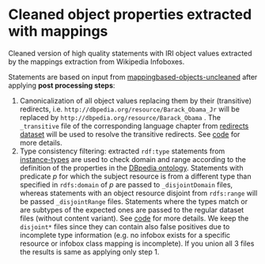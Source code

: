 # Cleaned object properties extracted with mappings  
Cleaned version of high quality statements with IRI object values extracted by the mappings extraction from Wikipedia Infoboxes.  

Statements are based on input from [mappingbased-objects-uncleaned](https://databus.dbpedia.org/dbpedia/${project.groupId}/mappingbased-objects-uncleaned/${project.version}) after applying **post processing steps**:
 
 1. Canonicalization of all object values replacing them by their (transitive) redirects, i.e. `http://dbpedia.org/resource/Barack_Obama_Jr` will be replaced by `http://dbpedia.org/resource/Barack_Obama` . The `_transitive` file of the corresponding language chapter from [redirects dataset](https://databus.dbpedia.org/dbpedia/generic/redirects/${project.version}) will be used to resolve the transitive redirects. See [code](https://github.com/dbpedia/extraction-framework/blob/master/scripts/src/main/scala/org/dbpedia/extraction/scripts/MapObjectUris.scala) for more details.
 2. Type consistency filtering: extracted `rdf:type` statements from [instance-types](https://databus.dbpedia.org/dbpedia/${project.groupId}/instance-types/${project.version}) are used to check domain and range according to the definition of the properties in the [DBpedia ontology](https://databus.dbpedia.org/dbpedia/ontology/dbo-snapshots). Statements with predicate *p* for which the subject resource is from a different type than specified in `rdfs:domain` of *p* are passed to  `_disjointDomain` files, whereas statements with an object resource disjoint from `rdfs:range` will be passed `_disjointRange`  files. Statements where the types match or are subtypes of the expected ones are passed to the regular dataset files (without content variant). See [code](https://github.com/dbpedia/extraction-framework/blob/master/scripts/src/main/scala/org/dbpedia/extraction/scripts/TypeConsistencyCheck.scala) for more details. We keep the `disjoint*` files since they can contain also false positives due to incomplete type information (e.g. no infobox exists for a specific resource or infobox class mapping is incomplete). If you union all 3 files the results is same as applying only step 1.
